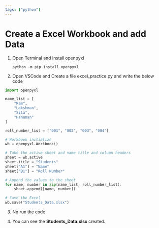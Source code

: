 ```yaml
---
tags: ["python"]
---
```


# Create a Excel Workbook and add Data

<!--markdownlint-disable MD029-->

1. Open Terminal and Install openpyxl

    `python -m pip install openpyxl`

<!--truncate-->

2. Open VSCode and Create a file excel_practice.py and write the below code

```python
import openpyxl  

name_list = [
    "Ram",
    "Lakshman",    
    "Sita",
    "Hanuman"
]  

roll_number_list = ["001", "002", "003", "004"]

# Workbook initialize
wb = openpyxl.Workbook()

# Take the active sheet and name title and column headers
sheet = wb.active
sheet.title = "Students"
sheet["A1"] = "Name"
sheet["B1"] = "Roll Number"

# Append the values to the sheet
for name, number in zip(name_list, roll_number_list):
    sheet.append([name, number])

# Save the Excel
wb.save("Students_Data.xlsx")

```

3. No run the code

4. You can see the **Students_Data.xlsx** created.

